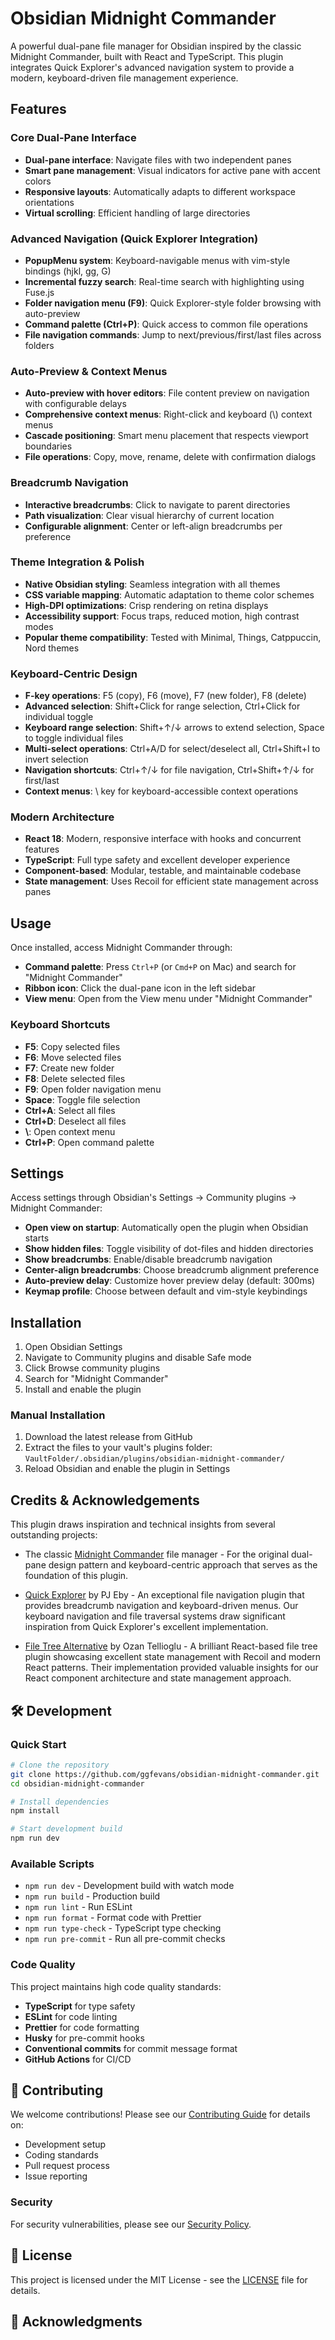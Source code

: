 # Obsidian Midnight Commander

A powerful dual-pane file manager for Obsidian inspired by the classic Midnight Commander, built with React and TypeScript. This plugin integrates Quick Explorer's advanced navigation system to provide a modern, keyboard-driven file management experience.

## Features

### Core Dual-Pane Interface

- **Dual-pane interface**: Navigate files with two independent panes
- **Smart pane management**: Visual indicators for active pane with accent colors
- **Responsive layouts**: Automatically adapts to different workspace orientations
- **Virtual scrolling**: Efficient handling of large directories

### Advanced Navigation (Quick Explorer Integration)

- **PopupMenu system**: Keyboard-navigable menus with vim-style bindings (hjkl, gg, G)
- **Incremental fuzzy search**: Real-time search with highlighting using Fuse.js
- **Folder navigation menu (F9)**: Quick Explorer-style folder browsing with auto-preview
- **Command palette (Ctrl+P)**: Quick access to common file operations
- **File navigation commands**: Jump to next/previous/first/last files across folders

### Auto-Preview & Context Menus

- **Auto-preview with hover editors**: File content preview on navigation with configurable delays
- **Comprehensive context menus**: Right-click and keyboard (\\) context menus
- **Cascade positioning**: Smart menu placement that respects viewport boundaries
- **File operations**: Copy, move, rename, delete with confirmation dialogs

### Breadcrumb Navigation

- **Interactive breadcrumbs**: Click to navigate to parent directories
- **Path visualization**: Clear visual hierarchy of current location
- **Configurable alignment**: Center or left-align breadcrumbs per preference

### Theme Integration & Polish

- **Native Obsidian styling**: Seamless integration with all themes
- **CSS variable mapping**: Automatic adaptation to theme color schemes
- **High-DPI optimizations**: Crisp rendering on retina displays
- **Accessibility support**: Focus traps, reduced motion, high contrast modes
- **Popular theme compatibility**: Tested with Minimal, Things, Catppuccin, Nord themes

### Keyboard-Centric Design

- **F-key operations**: F5 (copy), F6 (move), F7 (new folder), F8 (delete)
- **Advanced selection**: Shift+Click for range selection, Ctrl+Click for individual toggle
- **Keyboard range selection**: Shift+↑/↓ arrows to extend selection, Space to toggle individual files
- **Multi-select operations**: Ctrl+A/D for select/deselect all, Ctrl+Shift+I to invert selection
- **Navigation shortcuts**: Ctrl+↑/↓ for file navigation, Ctrl+Shift+↑/↓ for first/last
- **Context menus**: \\ key for keyboard-accessible context operations

### Modern Architecture

- **React 18**: Modern, responsive interface with hooks and concurrent features
- **TypeScript**: Full type safety and excellent developer experience
- **Component-based**: Modular, testable, and maintainable codebase
- **State management**: Uses Recoil for efficient state management across panes

## Usage

Once installed, access Midnight Commander through:

- **Command palette**: Press `Ctrl+P` (or `Cmd+P` on Mac) and search for "Midnight Commander"
- **Ribbon icon**: Click the dual-pane icon in the left sidebar
- **View menu**: Open from the View menu under "Midnight Commander"

### Keyboard Shortcuts

- **F5**: Copy selected files
- **F6**: Move selected files
- **F7**: Create new folder
- **F8**: Delete selected files
- **F9**: Open folder navigation menu
- **Space**: Toggle file selection
- **Ctrl+A**: Select all files
- **Ctrl+D**: Deselect all files
- **\\**: Open context menu
- **Ctrl+P**: Open command palette

## Settings

Access settings through Obsidian's Settings → Community plugins → Midnight Commander:

- **Open view on startup**: Automatically open the plugin when Obsidian starts
- **Show hidden files**: Toggle visibility of dot-files and hidden directories
- **Show breadcrumbs**: Enable/disable breadcrumb navigation
- **Center-align breadcrumbs**: Choose breadcrumb alignment preference
- **Auto-preview delay**: Customize hover preview delay (default: 300ms)
- **Keymap profile**: Choose between default and vim-style keybindings

## Installation

1. Open Obsidian Settings
2. Navigate to Community plugins and disable Safe mode
3. Click Browse community plugins
4. Search for "Midnight Commander"
5. Install and enable the plugin

### Manual Installation

1. Download the latest release from GitHub
2. Extract the files to your vault's plugins folder: `VaultFolder/.obsidian/plugins/obsidian-midnight-commander/`
3. Reload Obsidian and enable the plugin in Settings

## Credits & Acknowledgements

This plugin draws inspiration and technical insights from several outstanding projects:

- The classic [Midnight Commander](https://midnight-commander.org/) file manager - For the original dual-pane design pattern and keyboard-centric approach that serves as the foundation of this plugin.

- [Quick Explorer](https://github.com/pjeby/quick-explorer) by PJ Eby - An exceptional file navigation plugin that provides breadcrumb navigation and keyboard-driven menus. Our keyboard navigation and file traversal systems draw significant inspiration from Quick Explorer's excellent implementation.

- [File Tree Alternative](https://github.com/ozntel/file-tree-alternative) by Ozan Tellioglu - A brilliant React-based file tree plugin showcasing excellent state management with Recoil and modern React patterns. Their implementation provided valuable insights for our React component architecture and state management approach.

## 🛠 Development

### Quick Start

```bash
# Clone the repository
git clone https://github.com/ggfevans/obsidian-midnight-commander.git
cd obsidian-midnight-commander

# Install dependencies
npm install

# Start development build
npm run dev
```

### Available Scripts

- `npm run dev` - Development build with watch mode
- `npm run build` - Production build
- `npm run lint` - Run ESLint
- `npm run format` - Format code with Prettier
- `npm run type-check` - TypeScript type checking
- `npm run pre-commit` - Run all pre-commit checks

### Code Quality

This project maintains high code quality standards:

- **TypeScript** for type safety
- **ESLint** for code linting
- **Prettier** for code formatting
- **Husky** for pre-commit hooks
- **Conventional commits** for commit message format
- **GitHub Actions** for CI/CD

## 🤝 Contributing

We welcome contributions! Please see our [Contributing Guide](CONTRIBUTING.md) for details on:

- Development setup
- Coding standards
- Pull request process
- Issue reporting

### Security

For security vulnerabilities, please see our [Security Policy](SECURITY.md).

## 📄 License

This project is licensed under the MIT License - see the [LICENSE](LICENSE) file for details.

## 🙏 Acknowledgments
